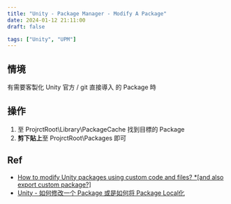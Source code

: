 ```yaml
---
title: "Unity - Package Manager - Modify A Package"
date: 2024-01-12 21:11:00
draft: false

tags: ["Unity", "UPM"]
---
```


## 情境

有需要客製化 Unity 官方 / git 直接導入 的 Package 時

## 操作

1. 至 ProjrctRoot\Library\PackageCache 找到目標的 Package
2. **剪下貼上**至 ProjrctRoot\Packages 即可

## Ref
- [How to modify Unity packages using custom code and files? *[and also export custom package?]](https://forum.unity.com/threads/how-to-modify-unity-packages-using-custom-code-and-files-and-also-export-custom-package.799170/)
- [Unity - 如何修改一个 Package 或是如何将 Package Local化](https://blog.csdn.net/linjf520/article/details/125738218)
